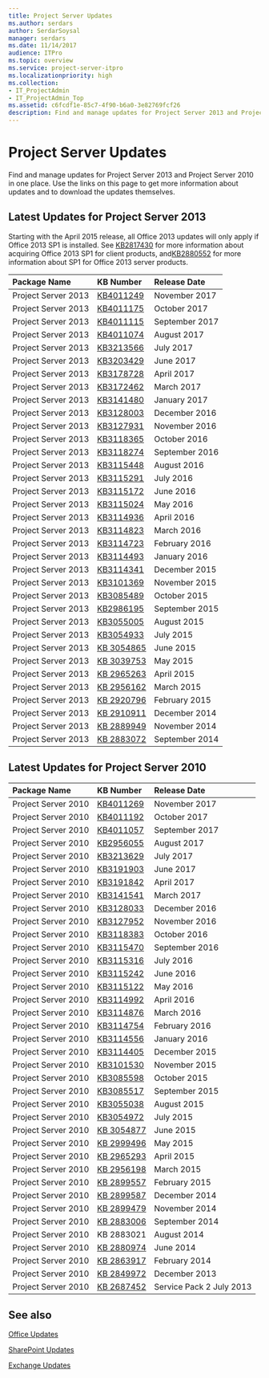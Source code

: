 ```yaml
---
title: Project Server Updates
ms.author: serdars
author: SerdarSoysal
manager: serdars
ms.date: 11/14/2017
audience: ITPro
ms.topic: overview
ms.service: project-server-itpro
ms.localizationpriority: high
ms.collection:
- IT_ProjectAdmin
- IT_ProjectAdmin_Top
ms.assetid: c6fcdf1e-85c7-4f90-b6a0-3e82769fcf26
description: Find and manage updates for Project Server 2013 and Project Server 2010 in one place. Use the links on this page to get more information about updates and to download the updates themselves.
---
```


# Project Server Updates
 
Find and manage updates for Project Server 2013 and Project Server 2010 in one place. Use the links on this page to get more information about updates and to download the updates themselves. 
  
## Latest Updates for Project Server 2013

Starting with the April 2015 release, all Office 2013 updates will only apply if Office 2013 SP1 is installed. See [KB2817430](https://go.microsoft.com/fwlink/p/?linkid=3052&amp;kbid=2817430) for more information about acquiring Office 2013 SP1 for client products, and[KB2880552](https://go.microsoft.com/fwlink/p/?linkid=3052&amp;kbid=2880552) for more information about SP1 for Office 2013 server products.
  
|**Package Name**|**KB Number**|**Release Date**|
|:-----|:-----|:-----|
|Project Server 2013  <br/> |[KB4011249](https://support.microsoft.com/kb/4011249) <br/> |November 2017  <br/> |
|Project Server 2013  <br/> |[KB4011175](https://support.microsoft.com/kb/4011175) <br/> |October 2017  <br/> |
|Project Server 2013  <br/> |[KB4011115](https://support.microsoft.com/kb/4011115) <br/> |September 2017  <br/> |
|Project Server 2013  <br/> |[KB4011074](https://support.microsoft.com/kb/4011074) <br/> |August 2017  <br/> |
|Project Server 2013  <br/> |[KB3213566](https://support.microsoft.com/kb/3213566) <br/> |July 2017  <br/> |
|Project Server 2013  <br/> |[KB3203429](https://support.microsoft.com/kb/3203429) <br/> |June 2017  <br/> |
|Project Server 2013  <br/> |[KB3178728](https://support.microsoft.com/kb/3178728) <br/> |April 2017  <br/> |
|Project Server 2013  <br/> |[KB3172462](https://support.microsoft.com/kb/3172462) <br/> |March 2017  <br/> |
|Project Server 2013  <br/> |[KB3141480](https://support.microsoft.com/kb/3141480) <br/> |January 2017  <br/> |
|Project Server 2013  <br/> |[KB3128003](https://support.microsoft.com/kb/3128003) <br/> |December 2016  <br/> |
|Project Server 2013  <br/> |[KB3127931](https://support.microsoft.com/kb/3127931) <br/> |November 2016  <br/> |
|Project Server 2013  <br/> |[KB3118365](https://support.microsoft.com/kb/3118365) <br/> |October 2016  <br/> |
|Project Server 2013  <br/> |[KB3118274](https://support.microsoft.com/kb/3118274) <br/> |September 2016  <br/> |
|Project Server 2013  <br/> |[KB3115448](https://support.microsoft.com/kb/3115448) <br/> |August 2016  <br/> |
|Project Server 2013  <br/> |[KB3115291](https://support.microsoft.com/kb/3115291) <br/> |July 2016  <br/> |
|Project Server 2013  <br/> |[KB3115172](https://support.microsoft.com/kb/3115172) <br/> |June 2016  <br/> |
|Project Server 2013  <br/> |[KB3115024](https://support.microsoft.com/kb/3115024) <br/> |May 2016  <br/> |
|Project Server 2013  <br/> |[KB3114936](https://support.microsoft.com/kb/3114936) <br/> |April 2016  <br/> |
|Project Server 2013  <br/> |[KB3114823](https://support.microsoft.com/kb/3114823) <br/> |March 2016  <br/> |
|Project Server 2013  <br/> |[KB3114723](https://support.microsoft.com/kb/3114723) <br/> |February 2016  <br/> |
|Project Server 2013  <br/> |[KB3114493](https://support.microsoft.com/kb/3114493) <br/> |January 2016  <br/> |
|Project Server 2013  <br/> |[KB3114341](https://support.microsoft.com/kb/3114341) <br/> |December 2015  <br/> |
|Project Server 2013  <br/> |[KB3101369](https://support.microsoft.com/kb/3101369) <br/> |November 2015  <br/> |
|Project Server 2013  <br/> |[KB3085489](https://support.microsoft.com/kb/3085489) <br/> |October 2015  <br/> |
|Project Server 2013  <br/> |[KB2986195](https://support.microsoft.com/kb/2986195) <br/> |September 2015  <br/> |
|Project Server 2013  <br/> |[KB3055005](https://support.microsoft.com/kb/3055005) <br/> |August 2015  <br/> |
|Project Server 2013  <br/> |[KB3054933](https://support.microsoft.com/kb/3054933) <br/> |July 2015  <br/> |
|Project Server 2013  <br/> |[KB 3054865](https://support.microsoft.com/kb/3054865) <br/> |June 2015  <br/> |
|Project Server 2013  <br/> |[KB 3039753](https://support.microsoft.com/kb/3039753) <br/> |May 2015  <br/> |
|Project Server 2013  <br/> |[KB 2965263](https://support.microsoft.com/kb/2965263) <br/> |April 2015  <br/> |
|Project Server 2013  <br/> |[KB 2956162](https://support.microsoft.com/kb/2956162) <br/> |March 2015  <br/> |
|Project Server 2013  <br/> |[KB 2920796](https://support.microsoft.com/kb/2920796) <br/> |February 2015  <br/> |
|Project Server 2013  <br/> |[KB 2910911](https://support.microsoft.com/kb/2910911) <br/> |December 2014  <br/> |
|Project Server 2013  <br/> |[KB 2889949](https://support.microsoft.com/kb/2889949) <br/> |November 2014  <br/> |
|Project Server 2013  <br/> |[KB 2883072](https://support.microsoft.com/kb/2883072) <br/> |September 2014  <br/> |
   
## Latest Updates for Project Server 2010

|**Package Name**|**KB Number**|**Release Date**|
|:-----|:-----|:-----|
|Project Server 2010  <br/> |[KB4011269](https://support.microsoft.com/kb/4011269) <br/> |November 2017  <br/> |
|Project Server 2010  <br/> |[KB4011192](https://support.microsoft.com/kb/4011192) <br/> |October 2017  <br/> |
|Project Server 2010  <br/> |[KB4011057](https://support.microsoft.com/kb/4011057) <br/> |September 2017  <br/> |
|Project Server 2010  <br/> |[KB2956055](https://support.microsoft.com/kb/2956055) <br/> |August 2017  <br/> |
|Project Server 2010  <br/> |[KB3213629](https://support.microsoft.com/kb/3213629) <br/> |July 2017  <br/> |
|Project Server 2010  <br/> |[KB3191903](https://support.microsoft.com/kb/3191903) <br/> |June 2017  <br/> |
|Project Server 2010  <br/> |[KB3191842](https://support.microsoft.com/kb/3191842) <br/> |April 2017  <br/> |
|Project Server 2010  <br/> |[KB3141541](https://support.microsoft.com/kb/3141541) <br/> |March 2017  <br/> |
|Project Server 2010  <br/> |[KB3128033](https://support.microsoft.com/kb/3128033) <br/> |December 2016  <br/> |
|Project Server 2010  <br/> |[KB3127952](https://support.microsoft.com/kb/3127952) <br/> |November 2016  <br/> |
|Project Server 2010  <br/> |[KB3118383](https://support.microsoft.com/kb/3118383) <br/> |October 2016  <br/> |
|Project Server 2010  <br/> |[KB3115470](https://support.microsoft.com/kb/3115470) <br/> |September 2016  <br/> |
|Project Server 2010  <br/> |[KB3115316](https://support.microsoft.com/kb/3115316) <br/> |July 2016  <br/> |
|Project Server 2010  <br/> |[KB3115242](https://support.microsoft.com/kb/3115242) <br/> |June 2016  <br/> |
|Project Server 2010  <br/> |[KB3115122](https://support.microsoft.com/kb/3115122) <br/> |May 2016  <br/> |
|Project Server 2010  <br/> |[KB3114992](https://support.microsoft.com/kb/3114992) <br/> |April 2016  <br/> |
|Project Server 2010  <br/> |[KB3114876](https://support.microsoft.com/kb/3114876) <br/> |March 2016  <br/> |
|Project Server 2010  <br/> |[KB3114754](https://support.microsoft.com/kb/3114754) <br/> |February 2016  <br/> |
|Project Server 2010  <br/> |[KB3114556](https://support.microsoft.com/kb/3114556) <br/> |January 2016  <br/> |
|Project Server 2010  <br/> |[KB3114405](https://support.microsoft.com/topic/december-8-2015-cumulative-update-for-project-server-2013-kb3114341-ce9bc4eb-892e-a07b-748e-cbff4d3db4b5) <br/> |December 2015  <br/> |
|Project Server 2010  <br/> |[KB3101530](https://support.microsoft.com/kb/3101530) <br/> |November 2015  <br/> |
|Project Server 2010  <br/> |[KB3085598](https://support.microsoft.com/kb/3085598) <br/> |October 2015  <br/> |
|Project Server 2010  <br/> |[KB3085517](https://support.microsoft.com/kb/3085517) <br/> |September 2015  <br/> |
|Project Server 2010  <br/> |[KB3055038](https://support.microsoft.com/kb/3055038) <br/> |August 2015  <br/> |
|Project Server 2010  <br/> |[KB3054972](https://support.microsoft.com/kb/3054972) <br/> |July 2015  <br/> |
|Project Server 2010  <br/> |[KB 3054877](https://support.microsoft.com/kb/3054877) <br/> |June 2015  <br/> |
|Project Server 2010  <br/> |[KB 2999496](https://support.microsoft.com/kb/2999496) <br/> |May 2015  <br/> |
|Project Server 2010  <br/> |[KB 2965293](https://support.microsoft.com/kb/2965293) <br/> |April 2015  <br/> |
|Project Server 2010  <br/> |[KB 2956198](https://support.microsoft.com/kb/2956168) <br/> |March 2015  <br/> |
|Project Server 2010  <br/> |[KB 2899557](https://support.microsoft.com/kb/2899557) <br/> |February 2015  <br/> |
|Project Server 2010  <br/> |[KB 2899587](https://support.microsoft.com/kb/2899587) <br/> |December 2014  <br/> |
|Project Server 2010  <br/> |[KB 2899479](https://support.microsoft.com/kb/2899479) <br/> |November 2014  <br/> |
|Project Server 2010  <br/> |[KB 2883006](https://support.microsoft.com/kb/2883006) <br/> |September 2014  <br/> |
|Project Server 2010  <br/> |KB 2883021 <br/> |August 2014  <br/> |
|Project Server 2010  <br/> |[KB 2880974](https://support.microsoft.com/kb/2880974) <br/> |June 2014  <br/> |
|Project Server 2010  <br/> |[KB 2863917](https://support.microsoft.com/kb/2863917) <br/> |February 2014  <br/> |
|Project Server 2010  <br/> |[KB 2849972](https://support.microsoft.com/kb/2849972) <br/> |December 2013  <br/> |
|Project Server 2010  <br/> |[KB 2687452](https://support.microsoft.com/kb/2687452) <br/> |Service Pack 2           July 2013 <br/> |
   
## See also

[Office Updates](/officeupdates/office-updates-msi)
  
[SharePoint Updates](/officeupdates/sharepoint-updates)
  
[Exchange Updates](/Exchange/new-features/build-numbers-and-release-dates)
